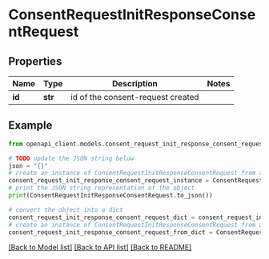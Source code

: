 # ConsentRequestInitResponseConsentRequest


## Properties

Name | Type | Description | Notes
------------ | ------------- | ------------- | -------------
**id** | **str** | id of the consent-request created | 

## Example

```python
from openapi_client.models.consent_request_init_response_consent_request import ConsentRequestInitResponseConsentRequest

# TODO update the JSON string below
json = "{}"
# create an instance of ConsentRequestInitResponseConsentRequest from a JSON string
consent_request_init_response_consent_request_instance = ConsentRequestInitResponseConsentRequest.from_json(json)
# print the JSON string representation of the object
print(ConsentRequestInitResponseConsentRequest.to_json())

# convert the object into a dict
consent_request_init_response_consent_request_dict = consent_request_init_response_consent_request_instance.to_dict()
# create an instance of ConsentRequestInitResponseConsentRequest from a dict
consent_request_init_response_consent_request_from_dict = ConsentRequestInitResponseConsentRequest.from_dict(consent_request_init_response_consent_request_dict)
```
[[Back to Model list]](../README.md#documentation-for-models) [[Back to API list]](../README.md#documentation-for-api-endpoints) [[Back to README]](../README.md)


